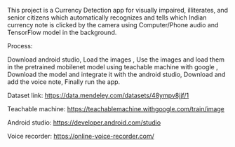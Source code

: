This project is a Currency Detection app for visually impaired, illiterates, and senior citizens which automatically recognizes and tells which Indian currency note is clicked by the camera using Computer/Phone audio and TensorFlow model in the background.

Process:

Download android studio,
Load the images ,
Use the images and load them in the pretrained mobilenet model using teachable machine with google ,
Download the model and integrate it with the android studio,
Download and add the voice note,
Finally run the app.

Dataset link: https://data.mendeley.com/datasets/48ympv8jjf/1

Teachable machine: https://teachablemachine.withgoogle.com/train/image

Android studio: https://developer.android.com/studio

Voice recorder: https://online-voice-recorder.com/
